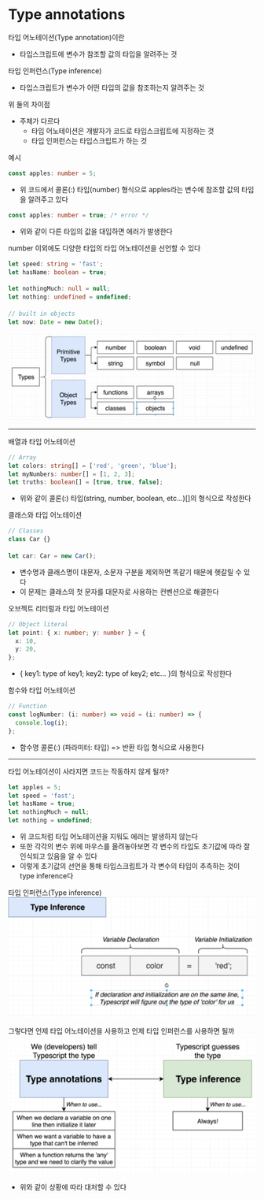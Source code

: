 # Type annotations

타입 어노테이션(Type annotation)이란

- 타입스크립트에 변수가 참조할 값의 타입을 알려주는 것

타입 인퍼런스(Type inference)

- 타입스크립트가 변수가 어떤 타입의 값을 참조하는지 알려주는 것

위 둘의 차이점

- 주체가 다르다
  - 타입 어노테이션은 개발자가 코드로 타입스크립트에 지정하는 것
  - 타입 인퍼런스는 타입스크립트가 하는 것

예시

```ts
const apples: number = 5;
```

- 위 코드에서 콜론(:) 타입(number) 형식으로 apples라는 변수에 참조할 값의 타입을 알려주고 있다

```ts
const apples: number = true; /* error */
```

- 위와 같이 다른 타입의 값을 대입하면 에러가 발생한다

number 이외에도 다양한 타입의 타입 어노테이션을 선언할 수 있다

```ts
let speed: string = 'fast';
let hasName: boolean = true;

let nothingMuch: null = null;
let nothing: undefined = undefined;

// built in objects
let now: Date = new Date();
```

![type_annotation](../img/type-annotation.png)

---

배열과 타입 어노테이션

```ts
// Array
let colors: string[] = ['red', 'green', 'blue'];
let myNumbers: number[] = [1, 2, 3];
let truths: boolean[] = [true, true, false];
```

- 위와 같이 콜론(:) 타입(string, number, boolean, etc...)[]의 형식으로 작성한다

클래스와 타입 어노테이션

```ts
// Classes
class Car {}

let car: Car = new Car();
```

- 변수명과 클래스명이 대문자, 소문자 구분을 제외하면 똑같기 때문에 헷갈릴 수 있다
- 이 문제는 클래스의 첫 문자를 대문자로 사용하는 컨벤션으로 해결한다

오브젝트 리터럴과 타입 어노테이션

```ts
// Object literal
let point: { x: number; y: number } = {
  x: 10,
  y: 20,
};
```

- { key1: type of key1; key2: type of key2; etc... }의 형식으로 작성한다

함수와 타입 어노테이션

```ts
// Function
const logNumber: (i: number) => void = (i: number) => {
  console.log(i);
};
```

- 함수명 콜론(:) (파라미터: 타입) => 반환 타입 형식으로 사용한다

---

타입 어노테이션이 사라지면 코드는 작동하지 않게 될까?

```ts
let apples = 5;
let speed = 'fast';
let hasName = true;
let nothingMuch = null;
let nothing = undefined;
```

- 위 코드처럼 타입 어노테이션을 지워도 에러는 발생하지 않는다
- 또한 각각의 변수 위에 마우스를 올려놓아보면 각 변수의 타입도 초기값에 따라 잘 인식되고 있음을 알 수 있다
- 이렇게 초기값의 선언을 통해 타입스크립트가 각 변수의 타입이 추측하는 것이 type inference다

타입 인퍼런스(Type inference)
![type_inference](../img/type-inference.png)

그렇다면 언제 타입 어노테이션을 사용하고 언제 타입 인퍼런스를 사용하면 될까
![type_annotation_and_type_inference](../img/annotation_and_inference.png)

- 위와 같이 상황에 따라 대처할 수 있다
